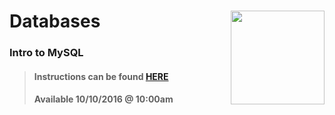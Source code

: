 # Databases <img align="right" src="https://github.com/Learning-Fuze/prototypes_C10/blob/assets/assets/images/logos/LF_LOGO.png?raw=true" width="150">
### Intro to MySQL

>#### Instructions can be found <a href="http://learning-fuze.github.io/prototypes_C10/#/Databases-MySQL-Basics" target="_blank">HERE</a>
>#### Available 10/10/2016 @ 10:00am